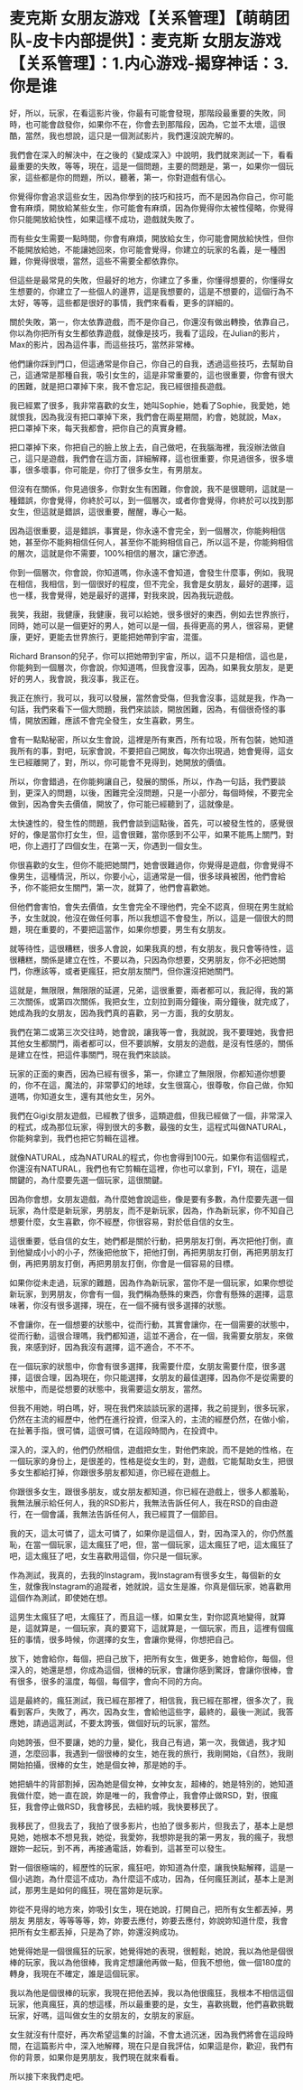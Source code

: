 # 麦克斯 女朋友游戏【关系管理】【萌萌团队-皮卡内部提供】：麦克斯 女朋友游戏【关系管理】：1.内心游戏-揭穿神话：3.你是谁

好，所以，玩家，在看這影片後，你最有可能會發現，那階段最重要的失敗，同時，也可能會啟發你，如果你不在，你會去到那階段，因為，它並不太壞，這很酷，當然，我也想說，這只是一個測試影片，我們還沒說完解的。

我們會在深入的解決中，在之後的《變成深入》中說明，我們就來測試一下，看看最重要的失敗，等等，現在，這是一個問題，主要的問題是，第一，如果你一個玩家，這些都是你的問題，所以，聽著，第一，你對遊戲有信心。

你覺得你會追求這些女生，因為你學到的技巧和技巧，而不是因為你自己，你可能會有麻煩，開放給某些女生，你可能會有麻煩，因為你覺得你太被性侵略，你覺得你只能開放給快性，如果這樣不成功，遊戲就失敗了。

而有些女生需要一點時間，你會有麻煩，開放給女生，你可能會開放給快性，但你不能開放給她，不能讓她回來，你可能會覺得，你建立的玩家的名義，是一種困難，你覺得很壞，當然，這些不需要全都依靠你。

但這些是最常見的失敗，但最好的地方，你建立了多重，你懂得想要的，你懂得女生想要的，你建立了一些個人的邊界，這是我想要的，這是不想要的，這個行為不太好，等等，這些都是很好的事情，我們來看看，更多的詳細的。

關於失敗，第一，你太依靠遊戲，而不是你自己，你還沒有做出轉換，依靠自己，你以為你把所有女生都依靠遊戲，就像是技巧，我看了這段，在Julian的影片，Max的影片，因為這件事，而這些技巧，當然非常棒。

他們讓你踩到門口，但這通常是你自己，你自己的自我，透過這些技巧，去幫助自己，這通常是那種自我，吸引女生的，這是非常重要的，這也很重要，你會有很大的困難，就是把口罩掉下來，我不會忘記，我已經很擅長遊戲。

我已經累了很多，我非常喜歡的女生，她叫Sophie，她看了Sophie，我愛她，她就恨我，因為我沒有把口罩掉下來，我們會在兩星期間，約會，她就說，Max，把口罩掉下來，每天我都會，把你自己的真實身體。

把口罩掉下來，你把自己的臉上放上去，自己做吧，在我腦海裡，我沒辦法做自己，這只是遊戲，我們會在這方面，詳細解釋，這也很重要，你見過很多，很多壞事，很多壞事，你可能是，你打了很多女生，有男朋友。

但沒有在關係，你見過很多，你對女生有困難，你會說，我不是很聰明，這就是一種錯誤，你會覺得，你終於可以，到一個層次，或者你會覺得，你終於可以找到那女生，但這就是錯誤，這很重要，醒醒，專心一點。

因為這很重要，這是錯誤，事實是，你永遠不會完全，到一個層次，你能夠相信她，甚至你不能夠相信任何人，甚至你不能夠相信自己，所以這不是，你能夠相信的層次，這就是你不需要，100%相信的層次，讓它滲透。

你到一個層次，你會說，你知道嗎，你永遠不會知道，會發生什麼事，例如，我現在相信，我相信，到一個很好的程度，但不完全，我會是女朋友，最好的選擇，這也一樣，我會覺得，她是最好的選擇，對我來說，因為我玩遊戲。

我笑，我甜，我健康，我健康，我可以給她，很多很好的東西，例如去世界旅行，同時，她可以是一個更好的男人，她可以是一個，長得更高的男人，很容易，更健康，更好，更能去世界旅行，更能把她帶到宇宙，混蛋。

Richard Branson的兒子，你可以把她帶到宇宙，所以，這不只是相信，這也是，你能夠到一個層次，你會說，你知道嗎，但我會沒事，因為，如果我女朋友，是更好的男人，我會說，我沒事，我正在。

我正在旅行，我可以，我可以發展，當然會受傷，但我會沒事，這就是我，作為一句話，我們來看下一個大問題，我們來談談，開放困難，因為，有個很奇怪的事情，開放困難，應該不會完全發生，女生喜歡，男生。

會有一點點秘密，所以女生會說，這裡是所有東西，所有垃圾，所有包裝，她知道我所有的事，對吧，玩家會說，不要把自己開放，每次你出現過，她會覺得，這女生已經離開了，對，所以，你可能會不見得到，她開放的價值。

所以，你會錯過，在你能夠讓自己，發展的關係，所以，作為一句話，我們要談到，更深入的問題，以後，困難完全沒問題，只是一小部分，每個時候，不要完全做到，因為會失去價值，開放了，你可能已經聽到了，這就像是。

太快速性的，發生性的問題，我們會談到這點後，首先，可以被發生性的，感覺很好的，像是當你打女生，但，這會很難，當你感到不公平，如果不能馬上關門，對吧，你上週打了四個女生，在第一天，你遇到一個女生。

你很喜歡的女生，但你不能把她關門，她會很難過你，你覺得是遊戲，你會覺得不像男生，這種情況，所以，你要小心，這通常是一個，很多球員被困，他們會給予，你不能把女生關門，第一次，就算了，他們會喜歡她。

但他們會害怕，會失去價值，女生會完全不理他們，完全不認真，但現在男生就給予，女生就說，他沒在做任何事，所以我想這不會發生，所以，這是一個很大的問題，現在重要的，不要把這當作，如果你想要，男生有女朋友。

就等待性，這很糟糕，很多人會說，如果我真的想，有女朋友，我只會等待性，這很糟糕，關係是建立在性，不要以為，只因為你想要，交男朋友，你不必把她關門，你應該等，或者更瘋狂，把女朋友關門，但你還沒把她關門。

這就是，無限限，無限限的延遲，兄弟，這很重要，兩者都可以，我記得，我的第三次關係，或第四次關係，我把女生，立刻拉到兩分鐘後，兩分鐘後，就完成了，她成為我的女朋友，因為我們真的喜歡，另一方面，我的女朋友。

我們在第二或第三次交往時，她會說，讓我等一會，我就說，我不要理她，我會把其他女生都關門，兩者都可以，但不要誤解，女朋友的遊戲，是沒有性感的，關係是建立在性，把這件事關門，現在我們來談談。

玩家的正面的東西，因為已經有很多，第一，你建立了無限限，你都知道你想要的，你不在這，魔法的，非常夢幻的地球，女生很窩心，很尊敬，你自己做，你知道嗎，你知道女生，還有其他女生，另外。

我們在Gigi女朋友遊戲，已經教了很多，這類遊戲，但我已經做了一個，非常深入的程式，成為那位玩家，得到很大的多數，最強的女生，這程式叫做NATURAL，你能夠拿到，我們也把它剪輯在這裡。

就像NATURAL，成為NATURAL的程式，你也會得到100元，如果你有這個程式，你還沒有NATURAL，我們也有它剪輯在這裡，你也可以拿到，FYI，現在，這是關鍵的，為什麼要先選一個玩家，這很關鍵。

因為你會想，女朋友遊戲，為什麼她會說這些，像是要有多數，為什麼要先選一個玩家，為什麼是新玩家，男朋友，而不是新玩家，因為，作為新玩家，你不知自己想要什麼，女生喜歡，你不經歷，你很容易，對於低自信的女生。

這很重要，低自信的女生，她們都是關於行動，把男朋友打倒，再次把他打倒，直到他變成小小的小子，然後把他放下，把他打倒，再把男朋友打倒，再把男朋友打倒，再把男朋友打倒，再把男朋友打倒，你會是一個容易的目標。

如果你從未走過，玩家的難題，因為作為新玩家，當你不是一個玩家，如果你想從新玩家，到男朋友，你會有一個，我們稱為懸殊的東西，你會有懸殊的選擇，這意味著，你沒有很多選擇，現在，在一個不擁有很多選擇的狀態。

不會讓你，在一個想要的狀態中，從而行動，其實會讓你，在一個需要的狀態中，從而行動，這很合理嗎，我們都知道，這並不適合，在一個，我需要女朋友，來做我，來感到好，因為我沒有選擇，這不適合，不不不。

在一個玩家的狀態中，你會有很多選擇，我需要什麼，女朋友需要什麼，很多選擇，這很合理，因為現在，你只能選擇，女朋友的最佳選擇，因為你不是從需要的狀態中，而是從想要的狀態中，我需要這女朋友，當然。

但我不用她，明白嗎，好，現在我們來談談玩家的選擇，我之前提到，很多玩家，仍然在主流的經歷中，他們在進行投資，但深入的，主流的經歷仍然，在做小偷，在扯著手指，很可憐，這很可憐，在這段時間內，在投資中。

深入的，深入的，他們仍然相信，遊戲把女生，對他們來說，而不是她的性格，在一個玩家的身份上，是很差的，性格是從女生的，對，遊戲，它能幫助女生，把很多女生都給打掉，你跟很多朋友都知道，你已經在遊戲上。

你跟很多女生，跟很多朋友，或女朋友都知道，你已經在遊戲上，很多人都羞恥，我無法展示給任何人，我的RSD影片，我無法告訴任何人，我在RSD的自由遊行，在一個會議，我無法告訴任何人，我已經買了一個節目。

我的天，這太可憐了，這太可憐了，如果你是這個人，對，因為深入的，你仍然羞恥，在當一個玩家，這太瘋狂了吧，但，當一個玩家，這太瘋狂了吧，這太瘋狂了吧，這太瘋狂了吧，女生喜歡用這個，你只是一個玩家。

作為測試，我真的，去我的Instagram，我Instagram有很多女生，每個新的女生，就像我Instagram的追蹤者，她就說，這女生是誰，你真是個玩家，她喜歡用這個作為測試，即使她在想。

這男生太瘋狂了吧，太瘋狂了，而且這一樣，如果女生，對你認真地變得，就算是，這就算是，一個玩家，真的要寫下，這就算是，一個玩家，而且，這裡有個瘋狂的事情，很多時候，你選擇的女生，會讓你覺得，你想把自己。

放下，她會給你，每個，把自己放下，把所有女生，做更多，她會給你，每個，但深入的，她還是想，你成為這個，很棒的玩家，會讓你感到驚訝，會讓你很棒，會有很多，很多的溫度，每個，每個字，會向不同的方向。

這是最終的，瘋狂測試，我已經在那裡了，相信我，我已經在那裡，很多次了，我看到客戶，失敗了，再次，因為女生，會給他這些字，最終的，最後一測試，我答應她，請過這測試，不要太誇張，做個好玩的玩家，當然。

向她誇張，但不要讓，她的力量，變化，我自己有過，第一次，我做過，我才知道，怎麼回事，我遇到一個很棒的女生，她在我的旅行，我剛開始，《自然》，我剛開始拍攝，很棒的女生，她是個女神，那是她的手。

她把蝸牛的背部割掉，因為她是個女神，女神女友，超棒的，她是特別的，她知道我做什麼，她一直在說，妳是唯一的，我會停止，我會停止做RSD，對，很瘋狂，我會停止做RSD，我會移民，去紐約城，我快要移民了。

我移民了，但我去了，我拍了很多影片，也拍了很多影片，但我去了，基本上是想見她，她根本不想見我，她從，我愛妳，我想妳是我的第一男友，我的瘋子，我想跟妳一起玩，到不再，再接通電話，妳看到，這甚至可以發生。

對一個很極端的，經歷性的玩家，瘋狂吧，妳知道為什麼，讓我快點解釋，這是一個小逃跑，為什麼這不成功，為什麼這不成功，因為，任何瘋狂測試，基本上是測試，那男生是如何的瘋狂，現在當妳是玩家。

妳從不見得的地方來，妳吸引女生，現在她說，打開自己，把所有女生都丟掉，男朋友 男朋友，等等等等，妳，妳要去應付，妳要去應付，妳說妳知道什麼，我會把所有女生都丟掉，只是為了妳，妳還沒夠成功。

她覺得她是一個很瘋狂的玩家，她覺得她的表現，很輕鬆，她說，我以為他是個很棒的玩家，我以為他很棒，我肯定想讓他再做一點，但我不想他，做一個180度的轉身，我現在不確定，誰是這個玩家。

我以為他是個很棒的玩家，我現在把他丟掉，我以為他很瘋狂，我根本不相信這個玩家，他真瘋狂，真的想這樣，所以最重要的是，女生，喜歡挑戰，他們喜歡挑戰玩家，好嗎，這叫做女生的女朋友的，女朋友的家庭。

女生就沒有什麼好，再次希望這集的討論，不會太過沉迷，因為我們將會在這段時間，在這篇影片中，深入地解釋，現在只是自我評估，如果這是你，歡迎，我們有你的背景，如果你是男朋友，我們現在就來看看。

所以接下來我們走吧。